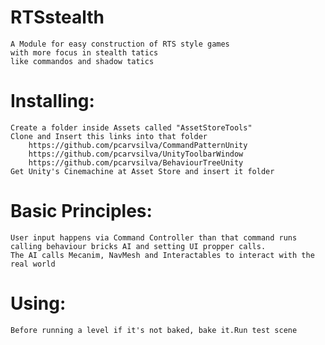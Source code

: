 # RTSstealth
	A Module for easy construction of RTS style games
	with more focus in stealth tatics
	like commandos and shadow tatics

# Installing:
	Create a folder inside Assets called "AssetStoreTools"
	Clone and Insert this links into that folder
		https://github.com/pcarvsilva/CommandPatternUnity
		https://github.com/pcarvsilva/UnityToolbarWindow
		https://github.com/pcarvsilva/BehaviourTreeUnity
	Get Unity's Cinemachine at Asset Store and insert it folder

# Basic Principles:
	User input happens via Command Controller than that command runs 
	calling behaviour bricks AI and setting UI propper calls.
	The AI calls Mecanim, NavMesh and Interactables to interact with the real world  
# Using:
	Before running a level if it's not baked, bake it.Run test scene
